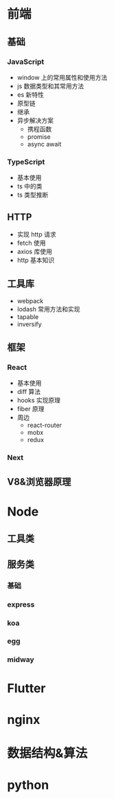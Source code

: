 # 前端

## 基础

### JavaScript

- window 上的常用属性和使用方法
- js 数据类型和其常用方法
- es 新特性
- 原型链
- 继承
- 异步解决方案
  - 携程函数
  - promise
  - async await

### TypeScript

- 基本使用
- ts 中的类
- ts 类型推断

## HTTP

- 实现 http 请求
- fetch 使用
- axios 库使用
- http 基本知识

## 工具库

- webpack
- lodash 常用方法和实现
- tapable
- inversify

## 框架

### React

- 基本使用
- diff 算法
- hooks 实现原理
- fiber 原理
- 周边
  - react-router
  - mobx
  - redux

### Next

## V8&浏览器原理

# Node

## 工具类

## 服务类

### 基础

### express

### koa

### egg

### midway

# Flutter

# nginx

# 数据结构&算法

# python
